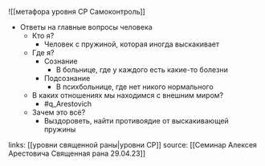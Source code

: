 ![[метафора уровня СР Самоконтроль]]

- Ответы на главные вопросы человека
	- Кто я?
		- Человек с пружиной, которая иногда выскакивает
	- Где я?
		- Сознание
			- В больнице, где у каждого есть какие-то болезни
		- Подсознание
			- В психбольнице, где нет никого нормального
	- В каких отношениях мы находимся с внешним миром?
		- #q_Arestovich
	- Зачем это всё?
		- Выздороветь, найти противоядие от выскакивающей пружины

links: [[уровни священной раны|уровни СР]]
source: [[Семинар Алексея Арестовича Священная рана 29.04.23]]